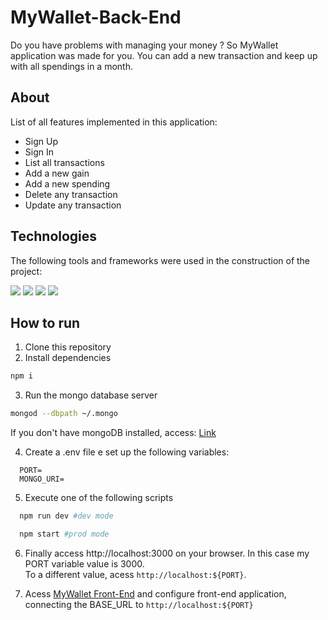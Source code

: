 # MyWallet-Back-End

Do you have problems with managing your money ? So MyWallet application was made for you. You can add a new transaction and keep up with all spendings in a month. 




## About

List of all features implemented in this application: 

- Sign Up
- Sign In
- List all transactions
- Add a new gain
- Add a new spending
- Delete any transaction
- Update any transaction


## Technologies
The following tools and frameworks were used in the construction of the project:<br>
<p>
  <img src="https://img.shields.io/badge/Node.js-339933?style=for-the-badge&logo=nodedotjs&logoColor=white">
  <img src="https://camo.githubusercontent.com/84e40cc1b235376f4c7442551fecc84e99bbb6736ef470f7d8e7f9655393e2e1/68747470733a2f2f696d672e736869656c64732e696f2f62616467652f457870726573732532306a732d3030303030303f7374796c653d666f722d7468652d6261646765266c6f676f3d65787072657373266c6f676f436f6c6f723d7768697465">
  <img src="https://camo.githubusercontent.com/72e92f69f36703548704a9eeda2a9889c2756b5e08f01a9aec6e658c148d014e/68747470733a2f2f696d672e736869656c64732e696f2f62616467652f4d6f6e676f44422d3445413934423f7374796c653d666f722d7468652d6261646765266c6f676f3d6d6f6e676f6462266c6f676f436f6c6f723d7768697465">
  <img src="https://camo.githubusercontent.com/93c855ae825c1757f3426f05a05f4949d3b786c5b22d0edb53143a9e8f8499f6/68747470733a2f2f696d672e736869656c64732e696f2f62616467652f4a6176615363726970742d3332333333303f7374796c653d666f722d7468652d6261646765266c6f676f3d6a617661736372697074266c6f676f436f6c6f723d463744463145">
</p>

## How to run

1. Clone this repository
2. Install dependencies
```bash
npm i
```
3. Run the mongo database server
```bash
mongod --dbpath ~/.mongo
```
  If you don't have mongoDB installed, access: [Link](https://mongodb.com)

4. Create a .env file e set up the following variables: 

```code
  PORT=
  MONGO_URI=
```
5. Execute one of the following scripts <br />
 
```bash
  npm run dev #dev mode
```

```bash
  npm start #prod mode
```

6. Finally access http://localhost:3000 on your browser. In this case my PORT variable value is 3000. <br />
To a different value, acess `http://localhost:${PORT}`.

7. Acess <a href="https://github.com/henriquesdias/MyWallet-Front-End" target="_blank">MyWallet Front-End</a> and configure front-end application, connecting the BASE_URL to `http://localhost:${PORT}`
